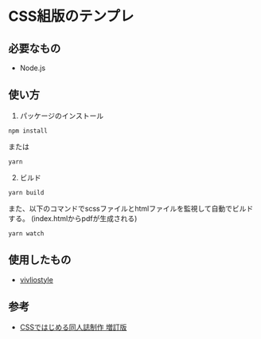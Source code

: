 # CSS組版のテンプレ

## 必要なもの

* Node.js

## 使い方

1. パッケージのインストール

```
npm install
```

または

```
yarn
```

2. ビルド

```
yarn build
```

また、以下のコマンドでscssファイルとhtmlファイルを監視して自動でビルドする。
(index.htmlからpdfが生成される)

```
yarn watch
```


## 使用したもの

* [vivliostyle](https://vivliostyle.org/ja/)

## 参考

* [CSSではじめる同人誌制作 増訂版](https://booth.pm/ja/items/969754)


